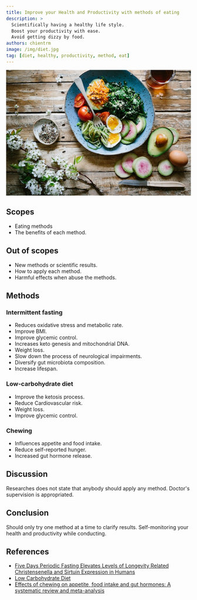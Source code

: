 ```yaml
---
title: Improve your Health and Productivity with methods of eating
description: >
  Scientifically having a healthy life style.
  Boost your productivity with ease.
  Avoid getting dizzy by food.
authors: chientrm
image: /img/diet.jpg
tag: [diet, healthy, productivity, method, eat]
---
```


![Improve your Health and Productivity with methods of eating](diet.jpg)

## Scopes

- Eating methods
- The benefits of each method.

## Out of scopes

- New methods or scientific results.
- How to apply each method.
- Harmful effects when abuse the methods.

## Methods

### Intermittent fasting

- Reduces oxidative stress and metabolic rate.
- Improve BMI.
- Improve glycemic control.
- Increases keto genesis and mitochondrial DNA.
- Weight loss.
- Slow down the process of neurological impairments.
- Diversify gut microbiota composition.
- Increase lifespan.

### Low-carbohydrate diet

- Improve the ketosis process.
- Reduce Cardiovascular risk.
- Weight loss.
- Improve glycemic control.

### Chewing

- Influences appetite and food intake.
- Reduce self-reported hunger.
- Increased gut hormone release.

## Discussion

Researches does not state that anybody should apply any method.
Doctor's supervision is appropriated.

## Conclusion

Should only try one method at a time to clarify results.
Self-monitoring your health and productivity while conducting.

## References

- [Five Days Periodic Fasting Elevates Levels of Longevity
  Related Christensenella and Sirtuin Expression in Humans](
  https://www.ncbi.nlm.nih.gov/pmc/articles/PMC7956384/
  )
- [Low Carbohydrate Diet](https://www.ncbi.nlm.nih.gov/books/NBK537084/)
- [Effects of chewing on appetite, food intake and gut hormones:
  A systematic review and meta-analysis](
  https://www.sciencedirect.com/science/article/pii/S0031938415300317
  )
